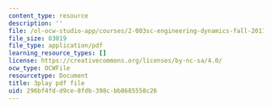 ```yaml
---
content_type: resource
description: ''
file: /ol-ocw-studio-app/courses/2-003sc-engineering-dynamics-fall-2011/296bf4fdd9ce8fdb398cbb8685558c26_cd8lDtAtJbE.pdf
file_size: 83019
file_type: application/pdf
learning_resource_types: []
license: https://creativecommons.org/licenses/by-nc-sa/4.0/
ocw_type: OCWFile
resourcetype: Document
title: 3play pdf file
uid: 296bf4fd-d9ce-8fdb-398c-bb8685558c26
---
```

